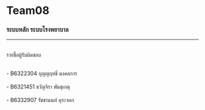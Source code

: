 # Team08
### ระบบหลัก ระบบโรงพยาบาล
<hr/>
<br/> รายชื่อผู้รับผิดชอบ </br>

<br/> - B6322304 บุญญฤทธิ์ มงคลการ </br>
<br/> - B6321451 ขวัญจิรา พันธุเกตุ   </br>
<br/> - B6332907 รัชชานนท์ คุระจอก  </br>